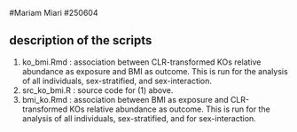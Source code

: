 #Mariam Miari
#250604

## description of the scripts
1. ko_bmi.Rmd : association between CLR-transformed KOs relative abundance as exposure and BMI as outcome. This is run for the analysis of all individuals, sex-stratified, and sex-interaction.
2. src_ko_bmi.R : source code for (1) above.
3. bmi_ko.Rmd : association between BMI as exposure and CLR-transformed KOs relative abundance as outcome. This is run for the analysis of all individuals, sex-stratified, and for sex-interaction.  

